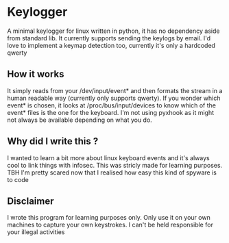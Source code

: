 # Keylogger

A minimal keylogger for linux written in python, it has no dependency aside from standard lib.
It currently supports sending the keylogs by email.
I'd love to implement a keymap detection too, currently it's only a hardcoded qwerty

## How it works

It simply reads from your /dev/input/event* and then formats the stream in a human readable way (currently only supports qwerty).
If you wonder which event* is chosen, it looks at /proc/bus/input/devices to know which of the event* files is the one for the keyboard. I'm not using pyxhook as it might not always be available depending on what you do.

## Why did I write this ?

I wanted to learn a bit more about linux keyboard events and it's always cool to link things with infosec. This was stricly made for learning purposes. TBH I'm pretty scared now that I realised how easy this kind of spyware is to code

## Disclaimer
I wrote this program for learning purposes only. Only use it on your own machines to capture your own keystrokes. 
I can't be held responsible for your illegal activities
